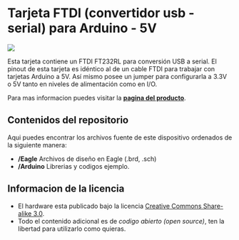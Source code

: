 Tarjeta FTDI (convertidor usb - serial) para Arduino - 5V
=========================================================


![](http://http://5hertz.com/images/50053.jpg)


Esta tarjeta contiene un FTDI FT232RL para conversión USB a serial. El pinout de esta tarjeta es idéntico al de un cable FTDI para trabajar con tarjetas Arduino a 5V. Así mismo posee un jumper para configurarla a 3.3V o 5V tanto en niveles de alimentación como en I/O.

Para mas informacion puedes visitar la [**pagina del producto**](http://5hertz.com/index.php?main_page=product_info&cPath=67_68_130&products_id=470).

Contenidos del repositorio
--------------------------
Aqui puedes encontrar los archivos fuente de este dispositivo ordenados de la siguiente manera:

- **/Eagle** Archivos de diseño en Eagle (.brd, .sch)
- **/Arduino** Librerias y codigos ejemplo.

Informacion de la licencia
-------------------

* El hardware esta publicado bajo la licencia [Creative Commons Share-alike 3.0](http://creativecommons.org/licenses/by-sa/3.0/).
* Todo el contenido adicional es de *codigo abierto* *(open source)*, ten la libertad para utilizarlo como quieras.
